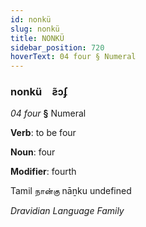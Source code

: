 ```yaml
---
id: nonkü
slug: nonkü
title: NONKÜ
sidebar_position: 720
hoverText: 04 four § Numeral
---
```


### nonkü&emsp;<span kind="abugida">ƨ̃ɔʄ</span>

*04 four* **§** Numeral

**Verb**: to be four

**Noun**: four

**Modifier**: fourth

Tamil நான்கு nāṉku undefined

*Dravidian Language Family*